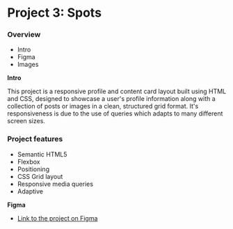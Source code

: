 # Project 3: Spots

### Overview

- Intro
- Figma
- Images

**Intro**

This project is a responsive profile and content card layout built using HTML and CSS, designed to showcase a user's profile information along with a collection of posts or images in a clean, structured grid format. It's responsiveness is due to the use of queries which adapts to many different screen sizes.

### Project features

- Semantic HTML5
- Flexbox
- Positioning
- CSS Grid layout
- Responsive media queries
- Adaptive

**Figma**

- [Link to the project on Figma](https://www.figma.com/file/BBNm2bC3lj8QQMHlnqRsga/Sprint-3-Project-%E2%80%94-Spots?type=design&node-id=2%3A60&mode=design&t=afgNFybdorZO6cQo-1)
